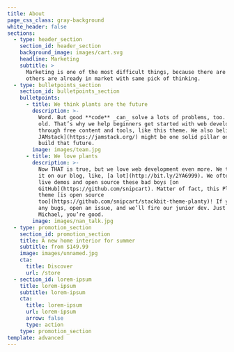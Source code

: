 ```yaml
---
title: About
page_css_class: gray-background
white_header: false
sections:
  - type: header_section
    section_id: header_section
    background_image: images/cart.svg
    headline: Marketing
    subtitle: >
      Marketing is one of the most difficult things, because there are many
      others are already in market with same pick of thinking.
  - type: bulletpoints_section
    section_id: bulletpoints_section
    bulletpoints:
      - title: We think plants are the future
        description: >-
          Word. But good **code** _can_ solve a lots of problems, too. New _and_
          old. That’s why we help beginners get started with web development
          through free content and tools, like this theme. We also believe [the
          JAMstack](https://jamstack.org/) might be one solid pillar on which we
          build that future.
        image: images/team.jpg
      - title: We love plants
        description: >-
          Now THAT is true, but we love web development even more. We talk about
          it on our blog, like, [a lot](http://bit.ly/2YA6999). We often craft
          live demos and open source these bad boys [on
          GitHub](https://github.com/snipcart). Matter of fact, this Planty
          theme [is open source
          too](https://github.com/snipcart/stackbit-theme-planty)! If you spot
          any bugs, open an issue, and we’ll fire our junior dev. Just kidding
          Michael, you’re good.
        image: images/nan_talk.jpg
  - type: promotion_section
    section_id: promotion_section
    title: A new home interior for summer
    subtitle: from $149.99
    image: images/unnamed.jpg
    cta:
      title: Discover
      url: /store
  - section_id: lorem-ipsum
    title: lorem-ipsum
    subtitle: lorem-ipsum
    cta:
      title: lorem-ipsum
      url: lorem-ipsum
      arrow: false
      type: action
    type: promotion_section
template: advanced
---
```

